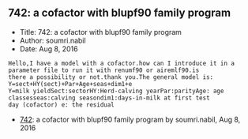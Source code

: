 ## 742: a cofactor with blupf90 family program

- Title: 742: a cofactor with blupf90 family program
- Author: soumri.nabil
- Date: Aug 8, 2016
```
Hello,I have a model with a cofactor.how can I introduce it in a parameter file to run it with renumf90 or airemlf90.is
there a possibility or not.thank you.The general model is:
Y=sect+HY(sect)+Par+Age+seas+dim1+e
Y=milk yieldSect:sectorHY:Herd-calving yearPar:parityAge: age classesseas:calving seasondim1:days-in-milk at first test
day (cofactor) e: the residual
```

- [742](0742.md): a cofactor with blupf90 family program by soumri.nabil, Aug 8, 2016
